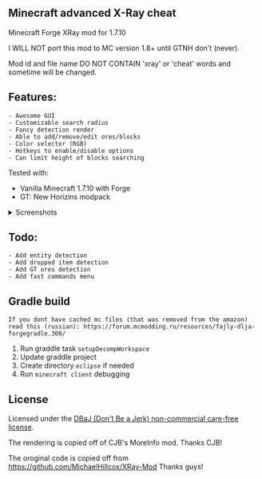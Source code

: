 ## Minecraft advanced X-Ray cheat
Minecraft Forge XRay mod for 1.7.10

I WILL NOT port this mod to MC version 1.8+ until GTNH don't (never).

Mod id and file name DO NOT CONTAIN 'xray' or 'cheat' words and sometime will be changed.

## Features:
    - Awesome GUI
    - Customizable search radius
    - Fancy detection render
    - Able to add/remove/edit ores/blocks
    - Color selector (RGB)
    - Hotkeys to enable/disable options
    - Can limit height of blocks searching

Tested with:
 - Vanilla Minecraft 1.7.10 with Forge
 - GT: New Horizins modpack
 
<details>
    <summary>Screenshots</summary>
    
![image](https://user-images.githubusercontent.com/4003026/154060596-d7078d2a-8c50-4f83-8df4-2f353b312ddb.png)
![image](https://user-images.githubusercontent.com/4003026/154060841-21fbdb89-3bf4-4eb9-b8f2-6eb5743c16af.png)
    
</details>
    
## Todo:
    - Add entity detection
    - Add dropped item detection
    - Add GT ores detection
    - Add fast commands menu

## Gradle build
    If you dont have cached mc files (that was removed from the amazon) read this (russian): https://forum.mcmodding.ru/resources/fajly-dlja-forgegradle.300/
1. Run graddle task `setupDecompWorkspace`
2. Update graddle project
3. Create directory `eclipse` if needed
4. Run `minecraft client` debugging

## License
Licensed under the [DBaJ (Don't Be a Jerk) non-commercial care-free license](http://www.dbad-license.org/).

The rendering is copied off of CJB's MoreInfo mod. Thanks CJB!

The oroginal code is copied off from https://github.com/MichaelHillcox/XRay-Mod Thanks guys!
